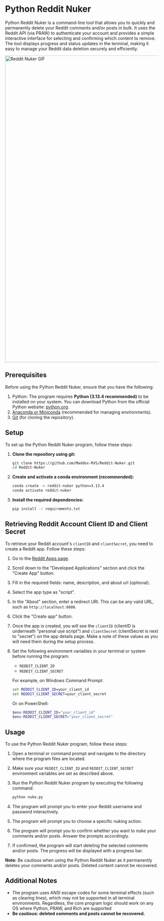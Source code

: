 # Python Reddit Nuker

Python Reddit Nuker is a command-line tool that allows you to quickly and permanently delete your Reddit comments and/or posts in bulk. It uses the Reddit API (via PRAW) to authenticate your account and provides a simple interactive interface for selecting and confirming which content to remove. The tool displays progress and status updates in the terminal, making it easy to manage your Reddit data deletion securely and efficiently.

<img src="https://github.com/user-attachments/assets/3dab42e0-a541-4749-b2bc-599a99d3b0f0" alt="Reddit Nuker GIF" width="1000"/>

## Prerequisites

Before using the Python Reddit Nuker, ensure that you have the following:

1. Python: The program requires **Python (3.13.4 recommended)** to be installed on your system. You can download Python from the official Python website: [python.org](https://www.python.org).
2. [Anaconda or Miniconda](https://www.anaconda.com/docs/main) (recommended for managing environments).
3. [Git](https://git-scm.com/) (for cloning the repository).

## Setup

To set up the Python Reddit Nuker program, follow these steps:

1. **Clone the repository using git:**

   ```bash
   git clone https://github.com/Maddox-RVS/Reddit-Nuker.git
   cd Reddit-Nuker
   ```

2. **Create and activate a conda environment (recommended):**

   ```bash
   conda create -n reddit-nuker python=3.13.4
   conda activate reddit-nuker
   ```

3. **Install the required dependencies:**

   ```bash
   pip install -r requirements.txt
   ```

## Retrieving Reddit Account Client ID and Client Secret

To retrieve your Reddit account's `clientID` and `clientSecret`, you need to create a Reddit app. Follow these steps:

1. Go to the [Reddit Apps page](https://www.reddit.com/prefs/apps).

2. Scroll down to the "Developed Applications" section and click the "Create App" button.

3. Fill in the required fields: name, description, and about url (optional).

4. Select the app type as "script".

5. In the "About" section, enter a redirect URI. This can be any valid URL, such as `http://localhost:8080`.

6. Click the "Create app" button.

7. Once the app is created, you will see the `clientID` (clientID is underneath "personal use script") and `clientSecret` (clientSecret is next to "secret") on the app details page. Make a note of these values as you will need them during the setup process.

8. Set the following environment variables in your terminal or system before running the program:

   - `REDDIT_CLIENT_ID`
   - `REDDIT_CLIENT_SECRET`

   For example, on Windows Command Prompt:

   ```cmd
   set REDDIT_CLIENT_ID=your_client_id
   set REDDIT_CLIENT_SECRET=your_client_secret
   ```

   Or on PowerShell:

   ```powershell
   $env:REDDIT_CLIENT_ID="your_client_id"
   $env:REDDIT_CLIENT_SECRET="your_client_secret"
   ```

## Usage

To use the Python Reddit Nuker program, follow these steps:

1. Open a terminal or command prompt and navigate to the directory where the program files are located.

2. Make sure your `REDDIT_CLIENT_ID` and `REDDIT_CLIENT_SECRET` environment variables are set as described above.

3. Run the Python Reddit Nuker program by executing the following command:

   ```bash
   python nuke.py
   ```

4. The program will prompt you to enter your Reddit username and password interactively.

5. The program will prompt you to choose a specific nuking action.

6. The program will prompt you to confirm whether you want to nuke your comments and/or posts. Answer the prompts accordingly.

7. If confirmed, the program will start deleting the selected comments and/or posts. The progress will be displayed with a progress bar.

**Note:** Be cautious when using the Python Reddit Nuker as it permanently deletes your comments and/or posts. Deleted content cannot be recovered.

## Additional Notes

- The program uses ANSI escape codes for some terminal effects (such as clearing lines), which may not be supported in all terminal environments. Regardless, the core program logic should work on any OS where Python, PRAW, and Rich are supported
- **Be cautious: deleted comments and posts cannot be recovered.**